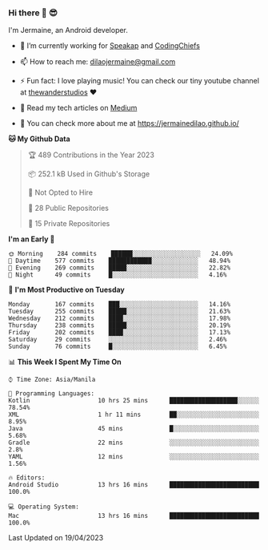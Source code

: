 ### Hi there 👋 😎
I'm Jermaine, an Android developer.

- 🔭 I’m currently working for [Speakap](https://www.speakap.com/) and [CodingChiefs](https://codingchiefs.com/en/)

- 📫 How to reach me: dilaojermaine@gmail.com

- ⚡ Fun fact: I love playing music! You can check our tiny youtube channel at [thewanderstudios](https://www.youtube.com/thewanderstudios) ♥️

- 📖 Read my tech articles on [Medium](https://jermainedilao.medium.com/)

- 👀 You can check more about me at https://jermainedilao.github.io/

<!--
**jermainedilao/jermainedilao** is a ✨ _special_ ✨ repository because its `README.md` (this file) appears on your GitHub profile.

Here are some ideas to get you started:

- 🔭 I’m currently working on ...
- 🌱 I’m currently learning ...
- 👯 I’m looking to collaborate on ...
- 🤔 I’m looking for help with ...
- 💬 Ask me about ...
- 📫 How to reach me: ...
- 😄 Pronouns: ...
- ⚡ Fun fact: ...
-->

<!--START_SECTION:waka-->
**🐱 My Github Data** 

> 🏆 489 Contributions in the Year 2023
 > 
> 📦 252.1 kB Used in Github's Storage 
 > 
> 🚫 Not Opted to Hire
 > 
> 📜 28 Public Repositories 
 > 
> 🔑 15 Private Repositories  
 > 
**I'm an Early 🐤** 

```text
🌞 Morning    284 commits    ██████░░░░░░░░░░░░░░░░░░░   24.09% 
🌆 Daytime    577 commits    ████████████░░░░░░░░░░░░░   48.94% 
🌃 Evening    269 commits    █████░░░░░░░░░░░░░░░░░░░░   22.82% 
🌙 Night      49 commits     █░░░░░░░░░░░░░░░░░░░░░░░░   4.16%

```
📅 **I'm Most Productive on Tuesday** 

```text
Monday       167 commits    ███░░░░░░░░░░░░░░░░░░░░░░   14.16% 
Tuesday      255 commits    █████░░░░░░░░░░░░░░░░░░░░   21.63% 
Wednesday    212 commits    ████░░░░░░░░░░░░░░░░░░░░░   17.98% 
Thursday     238 commits    █████░░░░░░░░░░░░░░░░░░░░   20.19% 
Friday       202 commits    ████░░░░░░░░░░░░░░░░░░░░░   17.13% 
Saturday     29 commits     ░░░░░░░░░░░░░░░░░░░░░░░░░   2.46% 
Sunday       76 commits     █░░░░░░░░░░░░░░░░░░░░░░░░   6.45%

```


📊 **This Week I Spent My Time On** 

```text
⌚︎ Time Zone: Asia/Manila

💬 Programming Languages: 
Kotlin                   10 hrs 25 mins      ███████████████████░░░░░░   78.54% 
XML                      1 hr 11 mins        ██░░░░░░░░░░░░░░░░░░░░░░░   8.95% 
Java                     45 mins             █░░░░░░░░░░░░░░░░░░░░░░░░   5.68% 
Gradle                   22 mins             ░░░░░░░░░░░░░░░░░░░░░░░░░   2.8% 
YAML                     12 mins             ░░░░░░░░░░░░░░░░░░░░░░░░░   1.56%

🔥 Editors: 
Android Studio           13 hrs 16 mins      █████████████████████████   100.0%

💻 Operating System: 
Mac                      13 hrs 16 mins      █████████████████████████   100.0%

```


 Last Updated on 19/04/2023
<!--END_SECTION:waka-->
